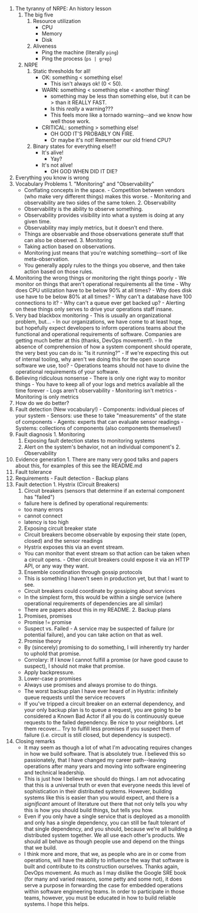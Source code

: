 1. The tyranny of NRPE: An history lesson
	1. The big five
		1. Resource utilization
			- CPU
			- Memory
			- Disk
		2. Aliveness
			- Ping the machine (literally `ping`)
			- Ping the process (`ps | grep`)
	2. NRPE
		1. Static thresholds for all!
			- OK: something < something else!
				- This isn't always ok! (0 < 50).
			- WARN: something < something else < another thing!
				- something may be less than something else, but it can be > than it REALLY FAST.
				- Is this _really_ a warning???
				- This feels more like a tornado warning--and we know how well those work.
			- CRITICAL: something > something else!
				- OH GOD IT'S PROBABLY ON FIRE.
				- Or maybe it's not! Remember our old friend CPU?
		2. Binary states for everything else!!!
			- It's alive!
				- Yay?
			- It's not alive!
				- OH GOD WHEN DID IT DIE?
2. Everything you know is wrong
  1. Vocabulary Problems
    1. "Monitoring" and "Observability"
      - Conflating concepts in the space.
			- Competition between vendors (who make very different things) makes this worse.
			- Monitoring and observability are two sides of the same token.
    2. Observability
      - Observability is the ability to observe something.
      - Observability provides visibility into what a system is doing at any given time.
      - Observability may imply metrics, but it doesn't end there.
      - Things are observable and those observations generate stuff that can also be observed.
    3. Monitoring
      - Taking action based on observations.
      - Monitoring just means that you're watching something--sort of like meta-observation.
      - You generally apply rules to the things you observe, and then take action based on those rules.
  2. Monitoring the wrong things or monitoring the right things poorly
    - We monitor on things that aren't operational requirements all the time
    - Why does CPU utilization have to be below 90% at all times?
    - Why does disk use have to be below 80% at all times?
    - Why can't a database have 100 connections to it?
    - Why can't a queue ever get backed up?
    - Alerting on these things only serves to drive your operations staff insane.
  3. Very bad blackbox monitoring
    - This is usually an organizational problem, but...
    - In our organizations, we have come to at least hope, but hopefully expect developers to inform operations teams about the functional and operational requirements of software. Companies are getting much better at this (thanks, DevOps movement!).
    - In the absence of comprehension of how a system component should operate, the very best you can do is: "Is it running?"
    - If we're expecting this out of internal tooling, why aren't we doing this for the open source software we use, too?
    - Operations teams should not have to divine the operational requirements of your software.
  4. Believing ridiculous nonsense
    - There is only one right way to monitor things
    - You have to keep all of your logs and metrics available all the time forever
    - Logs aren't observability
    - Monitoring isn't metrics
    - Monitoring is only metrics
3. How do we do better?
  1. Fault detection (New vocabulary!)
    - Components: individual pieces of your system
    - Sensors: use these to take "measurements" of the state of components
    - Agents: experts that can evaluate sensor readings
    - Systems: collections of components (also components themselves!)
  2. Fault diagnosis
    1. Monitoring
      1. Exposing fault detection states to monitoring systems
      2. Alert on the system's behavior, not an individual component's
    2. Observability
  3. Evidence generation
    1. There are many very good talks and papers about this, for examples of this see the README.md
4. Fault tolerance
  1. Requirements
    - Fault detection
    - Backup plans
  2. Fault detection
    1. Hystrix (Circuit Breakers)
      1. Circuit breakers (sensors that determine if an external component has "failed")
        - failure here is defined by operational requirements:
        - too many errors
        - cannot connect
        - latency is too high
      2. Exposing circuit breaker state
        - Circuit breakers become observable by exposing their state (open, closed) and the sensor readings
        - Hystrix exposes this via an event stream.
        - You can monitor that event stream so that action can be taken when a circuit opens.
				- Other circuit breakers could expose it via an HTTP API, or any way they want.
      3. Ensemble coordination through gossip protocols
        - This is something I haven't seen in production yet, but that I want to see.
        - Circuit breakers could coordinate by gossiping about services
        - In the simplest form, this would be within a single service (where operational requirements of dependencies are all similar)
        - There are papers about this in my README.
    2. Backup plans
      1. Promises, promises
        - Promise != promise
        - Suspect vs. Failed - A service may be suspected of failure (or potential failure), and you can take action on that as well.
      2. Promise theory
        - By (sincerely) promising to do something, I will inherently try harder to uphold that promise.
        - Corrolary: If I know I cannot fulfill a promise (or have good cause to suspect), I should not make that promise.
        - Apply backpressure.
      3. Lower-case p promises
        - Always use promises and always promise to do things.
        - The worst backup plan I have ever heard of in Hystrix: infinitely queue requests until the service recovers
        - If you've tripped a circuit breaker on an external dependency, and your only backup plan is to queue a request, you are going to be considered a Known Bad Actor if all you do is continuously queue requests to the failed dependency. Be nice to your neighbors. Let them recover... Try to fulfill less promises if you suspect them of failure (i.e. circuit is still closed, but dependency is suspect).
5. Closing remarks
	- It may seem as though a lot of what I'm advocating requires changes in how we build software. That is absolutely true. I believed this so passionately, that I have changed my career path--leaving operations after many years and moving into software engineering and technical leadership.
	- This is just how I believe we should do things. I am not advocating that this is a universal truth or even that everyone needs this level of sophistication in their distributed systems. However, building systems like this is easier than you would expect, and there is a _significant_ amount of literature out there that not only tells you why this is how you should build things, but tells you how.
	- Even if you only have a single service that is deployed as a monolith and only has a single dependency, you can still be fault tolerant of that single dependency, and you should, because we're all building a distributed system together. We all use each other's products. We should all behave as though people use and depend on the things that we build.
	- I think more and more, that we, as people who are in or come from operations, will have the ability to influence the way that software is built and contribute to its construction ourselves. Thanks again, DevOps movement. As much as I may dislike the Google SRE book (for many and varied reasons, some petty and some not), it does serve a purpose in forwarding the case for embedded operations within software engineering teams. In order to participate in those teams, however, you must be educated in how to build reliable systems. I hope this helps.